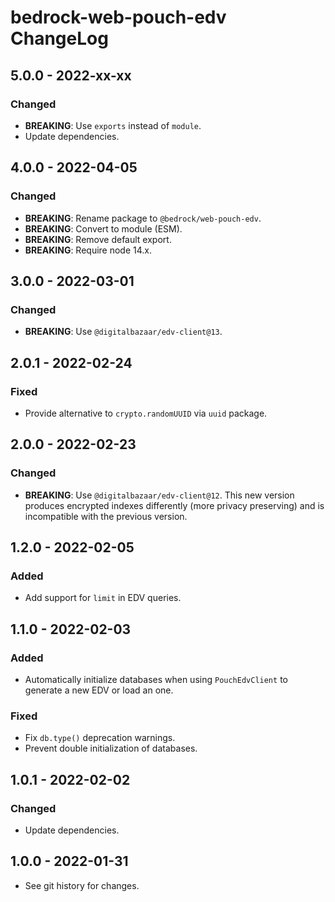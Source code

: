 # bedrock-web-pouch-edv ChangeLog

## 5.0.0 - 2022-xx-xx

### Changed
- **BREAKING**: Use `exports` instead of `module`.
- Update dependencies.

## 4.0.0 - 2022-04-05

### Changed
- **BREAKING**: Rename package to `@bedrock/web-pouch-edv`.
- **BREAKING**: Convert to module (ESM).
- **BREAKING**: Remove default export.
- **BREAKING**: Require node 14.x.

## 3.0.0 - 2022-03-01

### Changed
- **BREAKING**: Use `@digitalbazaar/edv-client@13`.

## 2.0.1 - 2022-02-24

### Fixed
- Provide alternative to `crypto.randomUUID` via `uuid` package.

## 2.0.0 - 2022-02-23

### Changed
- **BREAKING**: Use `@digitalbazaar/edv-client@12`. This new version
  produces encrypted indexes differently (more privacy preserving)
  and is incompatible with the previous version.

## 1.2.0 - 2022-02-05

### Added
- Add support for `limit` in EDV queries.

## 1.1.0 - 2022-02-03

### Added
- Automatically initialize databases when using
  `PouchEdvClient` to generate a new EDV or load an one.

### Fixed
- Fix `db.type()` deprecation warnings.
- Prevent double initialization of databases.

## 1.0.1 - 2022-02-02

### Changed
- Update dependencies.

## 1.0.0 - 2022-01-31

- See git history for changes.
